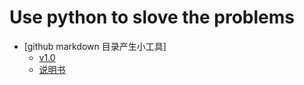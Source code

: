 # Use python to slove the problems

- [github markdown 目录产生小工具]
    - [v1.0](/language/python/practise/mkdirForMd_v1.0.py)
    - [说明书](http://www.cnblogs.com/zhengruin/p/7635967.html)